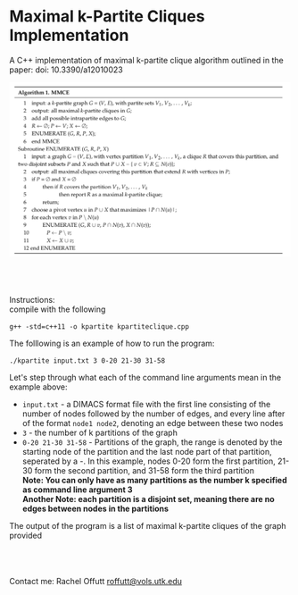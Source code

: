 # Maximal k-Partite Cliques Implementation
A C++ implementation of maximal k-partite clique algorithm outlined in the paper:  doi: 10.3390/a12010023

![image](https://github.com/indietechjuliet/maximal-k-partite-cliques/blob/main/mmce_algorithm.png)

<br /><br /><br />
Instructions: <br />
compile with the following <br />
```
g++ -std=c++11 -o kpartite kpartiteclique.cpp
```
The folllowing is an example of how to run the program:
```
./kpartite input.txt 3 0-20 21-30 31-58
```
Let's step through what each of the command line arguments mean in the example above:
* `input.txt` - a DIMACS format file with the first line consisting of the number of nodes followed by the number of edges, and every line after of the format `node1 node2`, denoting an edge between these two nodes <br />
* `3` - the number of k partitions of the graph <br />
* `0-20 21-30 31-58` - Partitions of the graph, the range is denoted by the starting node of the partition and the last node part of that partition, seperated by a -. In this example, nodes 0-20 form the first partition, 21-30 form the second partition, and 31-58 form the third partition <br />
**Note: You can only have as many partitions as the number k specified as command line argument 3** <br />
**Another Note: each partition is a disjoint set, meaning there are no edges between nodes in the partitions** <br />

The output of the program is a list of maximal k-partite cliques of the graph provided


<br /> <br /> <br />
Contact me:
Rachel Offutt
roffutt@vols.utk.edu

